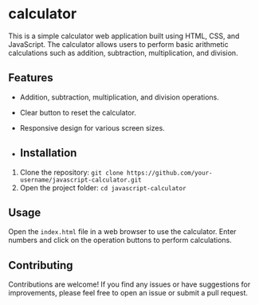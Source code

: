 # calculator


This is a simple calculator web application built using HTML, CSS, and JavaScript. The calculator allows users to perform basic arithmetic calculations such as addition, subtraction, multiplication, and division.

## Features

- Addition, subtraction, multiplication, and division operations.
- Clear button to reset the calculator.
- Responsive design for various screen sizes.

- ## Installation

1. Clone the repository: `git clone https://github.com/your-username/javascript-calculator.git`
2. Open the project folder: `cd javascript-calculator`

## Usage

Open the `index.html` file in a web browser to use the calculator. Enter numbers and click on the operation buttons to perform calculations.

## Contributing

Contributions are welcome! If you find any issues or have suggestions for improvements, please feel free to open an issue or submit a pull request.
